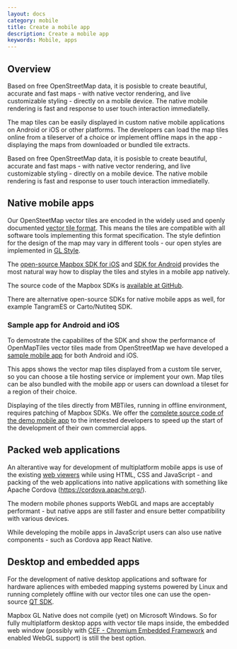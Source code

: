 ```yaml
---
layout: docs
category: mobile
title: Create a mobile app
description: Create a mobile app
keywords: Mobile, apps
---
```


## Overview

Based on free OpenStreetMap data, it is posisble to create beautiful, accurate and fast maps - with native vector rendering, and live customizable styling - directly on a mobile device. The native mobile rendering is fast and response to user touch interaction immediatelly.

The map tiles can be easily displayed in custom native mobile applications on Android or iOS or other platforms. The developers can load the map tiles online from a tileserver of a choice or implement offline maps in the app - displaying the maps from downloaded or bundled tile extracts.

Based on free OpenStreetMap data, it is posisble to create beautiful, accurate and fast maps - with native vector rendering, and live customizable styling - directly on a mobile device. The native mobile rendering is fast and response to user touch interaction immediatelly.

## Native mobile apps

Our OpenSteetMap vector tiles are encoded in the widely used and openly documented [vector tile format](https://github.com/mapbox/vector-tile-spec). This means the tiles are compatible with all software tools implementing this format specification. The style defintion for the design of the map may vary in different tools - our open styles are implemented in [GL Style](https://www.mapbox.com/mapbox-gl-js/style-spec/).

The [open-source Mapbox SDK for iOS](https://www.mapbox.com/ios-sdk/) and [SDK for Android](https://www.mapbox.com/android-sdk/) provides the most natural way how to display the tiles and styles in a mobile app natively.

The source code of the Mapbox SDKs is [available at GitHub](https://github.com/mapbox/mapbox-gl-native).

There are alternative open-source SDKs for native mobile apps as well, for example TangramES or Carto/Nutiteq SDK.

### Sample app for Android and iOS

To demostrate the capabilites of the SDK and show the performance of OpenMapTiles vector tiles made from OpenStreetMap we have developed a [sample mobile app](/mobile) for both Android and iOS.

This apps shows the vector map tiles displayed from a custom tile server, so you can choose a tile hosting service or implement your own. Map tiles can be also bundled with the mobile app or users can download a tileset for a region of their choice.

Displaying of the tiles directly from MBTiles, running in offline environment, requires patching of Mapbox SDKs. We offer the [complete source code of the demo mobile app](https://openmaptiles.com/mobile-app/) to the interested developers to speed up the start of the development of their own commercial apps.

## Packed web applications

An alterantive way for development of multiplatform mobile apps is use of the existing [web viewers](/viewers/) while using HTML, CSS and JavaScript - and packing of the web applications into native applications with something like Apache Cordova (https://cordova.apache.org/).

The modern mobile phones supports WebGL and maps are acceptably performant - but native apps are still   faster and ensure better compatibility with various devices.

While developing the mobile apps in JavaScript users can also use native components - such as Cordova app React Native.

## Desktop and embedded apps

For the development of native desktop applications and software for hardware apliences with embeded mapping systems powered by Linux and running completely offline with our vector tiles one can use the open-source [QT SDK](https://github.com/mapbox/mapbox-gl-native/tree/master/platform/qt).

Mapbox GL Native does not compile (yet) on Microsoft Windows. So for fully multiplatform desktop apps with vector tile maps inside, the embedded web window (possibly with [CEF - Chromium Embedded Framework](https://bitbucket.org/chromiumembedded/cef) and enabled WebGL support) is still the best option.
